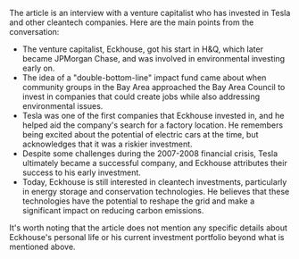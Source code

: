 The article is an interview with a venture capitalist who has invested in Tesla and other cleantech companies. Here are the main points from the conversation:

* The venture capitalist, Eckhouse, got his start in H&Q, which later became JPMorgan Chase, and was involved in environmental investing early on.
* The idea of a "double-bottom-line" impact fund came about when community groups in the Bay Area approached the Bay Area Council to invest in companies that could create jobs while also addressing environmental issues.
* Tesla was one of the first companies that Eckhouse invested in, and he helped aid the company's search for a factory location. He remembers being excited about the potential of electric cars at the time, but acknowledges that it was a riskier investment.
* Despite some challenges during the 2007-2008 financial crisis, Tesla ultimately became a successful company, and Eckhouse attributes their success to his early investment.
* Today, Eckhouse is still interested in cleantech investments, particularly in energy storage and conservation technologies. He believes that these technologies have the potential to reshape the grid and make a significant impact on reducing carbon emissions.

It's worth noting that the article does not mention any specific details about Eckhouse's personal life or his current investment portfolio beyond what is mentioned above.